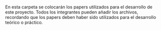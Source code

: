 En esta carpeta se colocarán los papers utilizados para el desarrollo de este proyecto. 
Todos los integrantes pueden añadir los archivos, recordando que los papers deben haber sido utilizados para el desarrollo teórico o práctico. 